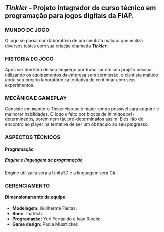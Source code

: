 ## ***Tinkler*** - Projeto integrador do curso técnico em programação para jogos digitais da FIAP.

### MUNDO DO JOGO

  O jogo se passa num laboratório de um cientista maluco que realiza diversos testes com sua criação chamada ***Tinkler***.
  
### HISTÓRIA DO JOGO

  Após ser demitido de seu emprego por trabalhar em seu projeto pessoal utilizando os equipamentos da empresa sem permissão, o cientista maluco abriu seu próprio laboratório na tentativa de continuar com seus experimentos.
	
### MECÂNICA E GAMEPLAY

  Consiste em manter o Tinker vivo pelo maior tempo possível para adquirir e melhorar habilidades.
  O jogo é feito por blocos de inimigos pré-determinados, porém nem tão pré-determinados assim. Eles irão de encontro ao player na tentativa de ser um obstáculo ao seu progresso.

### ASPECTOS TÉCNICOS

#### Programação

##### Engine e linguagem de programação

Engine utilizada será a Unity3D e a linguagem será C#.

### GERENCIAMENTO

#### Dimensionamento da equipe

* **Modelagem:** Guilherme Freitas.
* **Som:** Thallech.
* **Programação:** Yuri Fernando e Ivan Ribeiro.
* **Game design:** Paola Musmicker.
